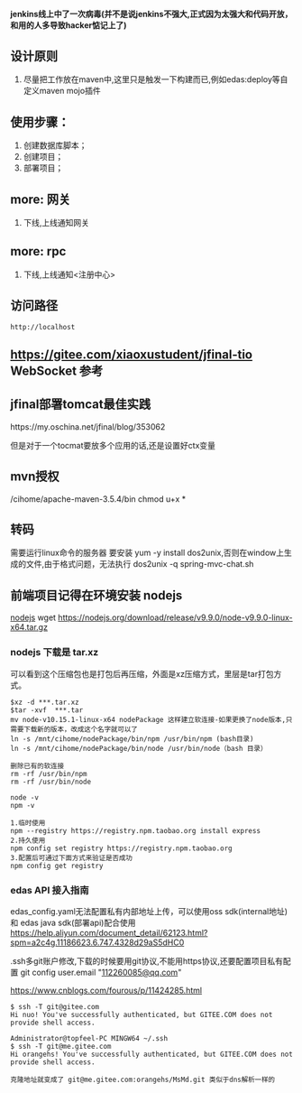 #### jenkins线上中了一次病毒(并不是说jenkins不强大,正式因为太强大和代码开放，和用的人多导致hacker惦记上了)

## 设计原则
1. 尽量把工作放在maven中,这里只是触发一下构建而已,例如edas:deploy等自定义maven mojo插件

## 使用步骤：
1. 创建数据库脚本；
2. 创建项目；
3. 部署项目；

## more: 网关
1. 下线,上线通知网关

## more: rpc
1. 下线,上线通知<注册中心>

## 访问路径
    http://localhost

## https://gitee.com/xiaoxustudent/jfinal-tio  WebSocket 参考

## jfinal部署tomcat最佳实践
<Context path="" docBase="/var/www/my_project" reloadable="false" />
https://my.oschina.net/jfinal/blog/353062

但是对于一个tocmat要放多个应用的话,还是设置好ctx变量

## mvn授权
/cihome/apache-maven-3.5.4/bin
chmod u+x *

## 转码
需要运行linux命令的服务器 要安装 yum -y install dos2unix,否则在window上生成的文件,由于格式问题，无法执行
dos2unix -q spring-mvc-chat.sh

## 前端项目记得在环境安装 nodejs
[nodejs](https://www.cnblogs.com/emao/p/5511394.html)
wget https://nodejs.org/download/release/v9.9.0/node-v9.9.0-linux-x64.tar.gz

### nodejs 下载是 tar.xz
可以看到这个压缩包也是打包后再压缩，外面是xz压缩方式，里层是tar打包方式。
```
$xz -d ***.tar.xz
$tar -xvf  ***.tar
mv node-v10.15.1-linux-x64 nodePackage 这样建立软连接-如果更换了node版本,只需要下载新的版本，改成这个名字就可以了
ln -s /mnt/cihome/nodePackage/bin/npm /usr/bin/npm (bash目录)
ln -s /mnt/cihome/nodePackage/bin/node /usr/bin/node（bash 目录）

删除已有的软连接
rm -rf /usr/bin/npm
rm -rf /usr/bin/node

node -v
npm -v

1.临时使用
npm --registry https://registry.npm.taobao.org install express
2.持久使用
npm config set registry https://registry.npm.taobao.org
3.配置后可通过下面方式来验证是否成功
npm config get registry
```

### edas API 接入指南
edas_config.yaml无法配置私有内部地址上传，可以使用oss sdk(internal地址)和 edas java sdk(部署api)配合使用
https://help.aliyun.com/document_detail/62123.html?spm=a2c4g.11186623.6.747.4328d29aS5dHC0

.ssh多git账户修改,下载的时候要用git协议,不能用https协议,还要配置项目私有配置
git config user.email "112260085@qq.com"

https://www.cnblogs.com/fourous/p/11424285.html

```
$ ssh -T git@gitee.com
Hi nuo! You've successfully authenticated, but GITEE.COM does not provide shell access.

Administrator@topfeel-PC MINGW64 ~/.ssh
$ ssh -T git@me.gitee.com
Hi orangehs! You've successfully authenticated, but GITEE.COM does not provide shell access.

克隆地址就变成了 git@me.gitee.com:orangehs/MsMd.git 类似于dns解析一样的
```

